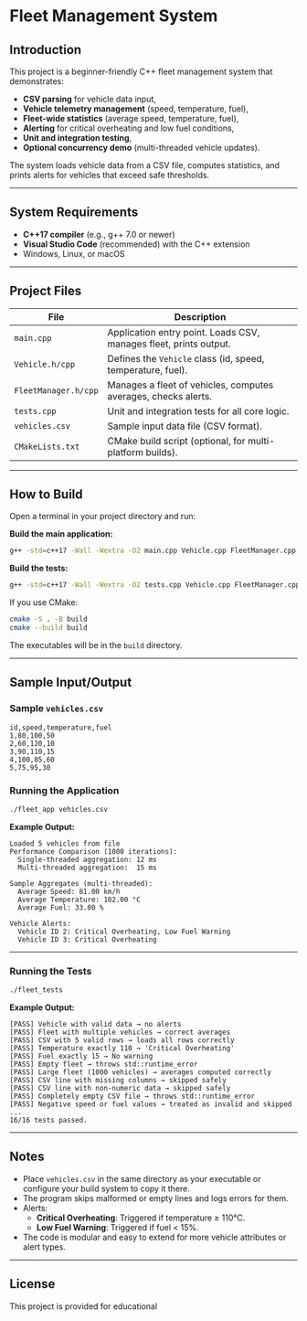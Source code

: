 # Fleet Management System

## Introduction

This project is a beginner-friendly C++ fleet management system that demonstrates:
- **CSV parsing** for vehicle data input,
- **Vehicle telemetry management** (speed, temperature, fuel),
- **Fleet-wide statistics** (average speed, temperature, fuel),
- **Alerting** for critical overheating and low fuel conditions,
- **Unit and integration testing**,
- **Optional concurrency demo** (multi-threaded vehicle updates).

The system loads vehicle data from a CSV file, computes statistics, and prints alerts for vehicles that exceed safe thresholds.


---

## System Requirements

- **C++17 compiler** (e.g., g++ 7.0 or newer)
- **Visual Studio Code** (recommended) with the C++ extension
- Windows, Linux, or macOS

---

## Project Files

| File                | Description                                                      |
|---------------------|------------------------------------------------------------------|
| `main.cpp`          | Application entry point. Loads CSV, manages fleet, prints output.|
| `Vehicle.h/cpp`     | Defines the `Vehicle` class (id, speed, temperature, fuel).      |
| `FleetManager.h/cpp`| Manages a fleet of vehicles, computes averages, checks alerts.   |
| `tests.cpp`         | Unit and integration tests for all core logic.                   |
| `vehicles.csv`      | Sample input data file (CSV format).                             |
| `CMakeLists.txt`    | CMake build script (optional, for multi-platform builds).        |

---

## How to Build

Open a terminal in your project directory and run:

**Build the main application:**
```sh
g++ -std=c++17 -Wall -Wextra -O2 main.cpp Vehicle.cpp FleetManager.cpp -o fleet_app
```

**Build the tests:**
```sh
g++ -std=c++17 -Wall -Wextra -O2 tests.cpp Vehicle.cpp FleetManager.cpp -o fleet_tests
```

If you use CMake:
```sh
cmake -S . -B build
cmake --build build
```
The executables will be in the `build` directory.

---

## Sample Input/Output

### Sample `vehicles.csv`
```
id,speed,temperature,fuel
1,80,100,50
2,60,120,10
3,90,110,15
4,100,85,60
5,75,95,30
```

### Running the Application

```sh
./fleet_app vehicles.csv
```

**Example Output:**
```
Loaded 5 vehicles from file
Performance Comparison (1000 iterations):
  Single-threaded aggregation: 12 ms
  Multi-threaded aggregation:  15 ms

Sample Aggregates (multi-threaded):
  Average Speed: 81.00 km/h
  Average Temperature: 102.00 °C
  Average Fuel: 33.00 %

Vehicle Alerts:
  Vehicle ID 2: Critical Overheating, Low Fuel Warning
  Vehicle ID 3: Critical Overheating
```

---

### Running the Tests

```sh
./fleet_tests
```

**Example Output:**
```
[PASS] Vehicle with valid data → no alerts
[PASS] Fleet with multiple vehicles → correct averages
[PASS] CSV with 5 valid rows → loads all rows correctly
[PASS] Temperature exactly 110 → 'Critical Overheating'
[PASS] Fuel exactly 15 → No warning
[PASS] Empty fleet → throws std::runtime_error
[PASS] Large fleet (1000 vehicles) → averages computed correctly
[PASS] CSV line with missing columns → skipped safely
[PASS] CSV line with non-numeric data → skipped safely
[PASS] Completely empty CSV file → throws std::runtime_error
[PASS] Negative speed or fuel values → treated as invalid and skipped
...
16/16 tests passed.
```

---

## Notes

- Place `vehicles.csv` in the same directory as your executable or configure your build system to copy it there.
- The program skips malformed or empty lines and logs errors for them.
- Alerts:
  - **Critical Overheating**: Triggered if temperature ≥ 110°C.
  - **Low Fuel Warning**: Triggered if fuel < 15%.
- The code is modular and easy to extend for more vehicle attributes or alert types.

---

## License

This project is provided for educational